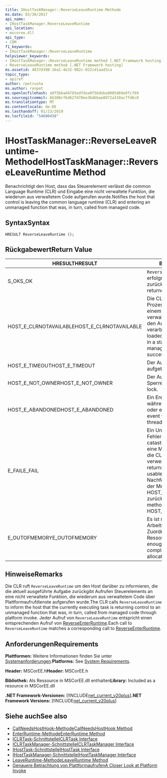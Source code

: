 ```yaml
---
title: IHostTaskManager::ReverseLeaveRuntime-Methode
ms.date: 03/30/2017
api_name:
- IHostTaskManager.ReverseLeaveRuntime
api_location:
- mscoree.dll
api_type:
- COM
f1_keywords:
- IHostTaskManager::ReverseLeaveRuntime
helpviewer_keywords:
- IHostTaskManager::ReverseLeaveRuntime method [.NET Framework hosting]
- ReverseLeaveRuntime method [.NET Framework hosting]
ms.assetid: 4837d398-16a1-4e32-902c-022cd1aad3ca
topic_type:
- apiref
author: rpetrusha
ms.author: ronpet
ms.openlocfilehash: a9f5b6ad4765edfdea9f56debad085d69e9fc769
ms.sourcegitcommit: 6b308cf6d627d78ee36dbbae8972a310ac7fd6c8
ms.translationtype: MT
ms.contentlocale: de-DE
ms.lasthandoff: 01/23/2019
ms.locfileid: "54680438"
---
```

# <a name="ihosttaskmanagerreverseleaveruntime-method"></a><span data-ttu-id="e71f1-102">IHostTaskManager::ReverseLeaveRuntime-Methode</span><span class="sxs-lookup"><span data-stu-id="e71f1-102">IHostTaskManager::ReverseLeaveRuntime Method</span></span>
<span data-ttu-id="e71f1-103">Benachrichtigt den Host, dass das Steuerelement verlässt die common Language Runtime (CLR) und Eingabe eine nicht verwaltete Funktion, die wiederum aus verwaltetem Code aufgerufen wurde.</span><span class="sxs-lookup"><span data-stu-id="e71f1-103">Notifies the host that control is leaving the common language runtime (CLR) and entering an unmanaged function that was, in turn, called from managed code.</span></span>  
  
## <a name="syntax"></a><span data-ttu-id="e71f1-104">Syntax</span><span class="sxs-lookup"><span data-stu-id="e71f1-104">Syntax</span></span>  
  
```  
HRESULT ReverseLeaveRuntime ();  
```  
  
## <a name="return-value"></a><span data-ttu-id="e71f1-105">Rückgabewert</span><span class="sxs-lookup"><span data-stu-id="e71f1-105">Return Value</span></span>  
  
|<span data-ttu-id="e71f1-106">HRESULT</span><span class="sxs-lookup"><span data-stu-id="e71f1-106">HRESULT</span></span>|<span data-ttu-id="e71f1-107">Beschreibung</span><span class="sxs-lookup"><span data-stu-id="e71f1-107">Description</span></span>|  
|-------------|-----------------|  
|<span data-ttu-id="e71f1-108">S_OK</span><span class="sxs-lookup"><span data-stu-id="e71f1-108">S_OK</span></span>|<span data-ttu-id="e71f1-109">`ReverseLeaveRuntime` wurde erfolgreich zurückgegeben.</span><span class="sxs-lookup"><span data-stu-id="e71f1-109">`ReverseLeaveRuntime` returned successfully.</span></span>|  
|<span data-ttu-id="e71f1-110">HOST_E_CLRNOTAVAILABLE</span><span class="sxs-lookup"><span data-stu-id="e71f1-110">HOST_E_CLRNOTAVAILABLE</span></span>|<span data-ttu-id="e71f1-111">Die CLR wurde nicht in einen Prozess geladen und befindet sich in einem Zustand, in dem nicht verwalteten Code ausführen oder den Aufruf erfolgreich zu verarbeiten.</span><span class="sxs-lookup"><span data-stu-id="e71f1-111">The CLR has not been loaded into a process, or the CLR is in a state in which it cannot run managed code or process the call successfully.</span></span>|  
|<span data-ttu-id="e71f1-112">HOST_E_TIMEOUT</span><span class="sxs-lookup"><span data-stu-id="e71f1-112">HOST_E_TIMEOUT</span></span>|<span data-ttu-id="e71f1-113">Der Aufruf ist ein Timeout aufgetreten.</span><span class="sxs-lookup"><span data-stu-id="e71f1-113">The call timed out.</span></span>|  
|<span data-ttu-id="e71f1-114">HOST_E_NOT_OWNER</span><span class="sxs-lookup"><span data-stu-id="e71f1-114">HOST_E_NOT_OWNER</span></span>|<span data-ttu-id="e71f1-115">Der Aufrufer ist nicht Besitzer der Sperre.</span><span class="sxs-lookup"><span data-stu-id="e71f1-115">The caller does not own the lock.</span></span>|  
|<span data-ttu-id="e71f1-116">HOST_E_ABANDONED</span><span class="sxs-lookup"><span data-stu-id="e71f1-116">HOST_E_ABANDONED</span></span>|<span data-ttu-id="e71f1-117">Ein Ereignis wurde abgebrochen, während sich der blockierte Thread oder eine Fiber darauf gewartet.</span><span class="sxs-lookup"><span data-stu-id="e71f1-117">An event was canceled while a blocked thread or fiber was waiting on it.</span></span>|  
|<span data-ttu-id="e71f1-118">E_FAIL</span><span class="sxs-lookup"><span data-stu-id="e71f1-118">E_FAIL</span></span>|<span data-ttu-id="e71f1-119">Ein Unbekannter Schwerwiegender Fehler ist aufgetreten.</span><span class="sxs-lookup"><span data-stu-id="e71f1-119">An unknown catastrophic failure occurred.</span></span> <span data-ttu-id="e71f1-120">Wenn eine Methode E_FAIL zurückgibt, ist die CLR nicht mehr im Prozess verwendet werden.</span><span class="sxs-lookup"><span data-stu-id="e71f1-120">When a method returns E_FAIL, the CLR is no longer usable within the process.</span></span> <span data-ttu-id="e71f1-121">Nachfolgende Aufrufe zum Hosten der Methoden HOST_E_CLRNOTAVAILABLE zurück.</span><span class="sxs-lookup"><span data-stu-id="e71f1-121">Subsequent calls to hosting methods return HOST_E_CLRNOTAVAILABLE.</span></span>|  
|<span data-ttu-id="e71f1-122">E_OUTOFMEMORY</span><span class="sxs-lookup"><span data-stu-id="e71f1-122">E_OUTOFMEMORY</span></span>|<span data-ttu-id="e71f1-123">Es ist nicht genügend Arbeitsspeicher verfügbar, um die Zuordnung der angeforderten Ressource abzuschließen.</span><span class="sxs-lookup"><span data-stu-id="e71f1-123">Not enough memory is available to complete the requested resource allocation.</span></span>|  
  
## <a name="remarks"></a><span data-ttu-id="e71f1-124">Hinweise</span><span class="sxs-lookup"><span data-stu-id="e71f1-124">Remarks</span></span>  
 <span data-ttu-id="e71f1-125">Die CLR ruft `ReverseLeaveRuntime` um den Host darüber zu informieren, die die aktuell ausgeführte Aufgabe zurückgibt Aufrufen Steuerelements an eine nicht verwaltete Funktion, die wiederum aus verwaltetem Code über Plattformaufrufdienste aufgerufen wurde.</span><span class="sxs-lookup"><span data-stu-id="e71f1-125">The CLR calls `ReverseLeaveRuntime` to inform the host that the currently executing task is returning control to an unmanaged function that was, in turn, called from managed code through platform invoke.</span></span> <span data-ttu-id="e71f1-126">Jeder Aufruf von `ReverseLeaveRuntime` entspricht einen entsprechenden Aufruf von [ReverseEnterRuntime](../../../../docs/framework/unmanaged-api/hosting/ihosttaskmanager-reverseenterruntime-method.md).</span><span class="sxs-lookup"><span data-stu-id="e71f1-126">Each call to `ReverseLeaveRuntime` matches a corresponding call to [ReverseEnterRuntime](../../../../docs/framework/unmanaged-api/hosting/ihosttaskmanager-reverseenterruntime-method.md).</span></span>  
  
## <a name="requirements"></a><span data-ttu-id="e71f1-127">Anforderungen</span><span class="sxs-lookup"><span data-stu-id="e71f1-127">Requirements</span></span>  
 <span data-ttu-id="e71f1-128">**Plattformen:** Weitere Informationen finden Sie unter [Systemanforderungen](../../../../docs/framework/get-started/system-requirements.md).</span><span class="sxs-lookup"><span data-stu-id="e71f1-128">**Platforms:** See [System Requirements](../../../../docs/framework/get-started/system-requirements.md).</span></span>  
  
 <span data-ttu-id="e71f1-129">**Header:** MSCorEE.h</span><span class="sxs-lookup"><span data-stu-id="e71f1-129">**Header:** MSCorEE.h</span></span>  
  
 <span data-ttu-id="e71f1-130">**Bibliothek:** Als Ressource in MSCorEE.dll enthalten</span><span class="sxs-lookup"><span data-stu-id="e71f1-130">**Library:** Included as a resource in MSCorEE.dll</span></span>  
  
 <span data-ttu-id="e71f1-131">**.NET Framework-Versionen:** [!INCLUDE[net_current_v20plus](../../../../includes/net-current-v20plus-md.md)]</span><span class="sxs-lookup"><span data-stu-id="e71f1-131">**.NET Framework Versions:** [!INCLUDE[net_current_v20plus](../../../../includes/net-current-v20plus-md.md)]</span></span>  
  
## <a name="see-also"></a><span data-ttu-id="e71f1-132">Siehe auch</span><span class="sxs-lookup"><span data-stu-id="e71f1-132">See also</span></span>
- [<span data-ttu-id="e71f1-133">CallNeedsHostHook-Methode</span><span class="sxs-lookup"><span data-stu-id="e71f1-133">CallNeedsHostHook Method</span></span>](../../../../docs/framework/unmanaged-api/hosting/ihosttaskmanager-callneedshosthook-method.md)
- [<span data-ttu-id="e71f1-134">EnterRuntime-Methode</span><span class="sxs-lookup"><span data-stu-id="e71f1-134">EnterRuntime Method</span></span>](../../../../docs/framework/unmanaged-api/hosting/ihosttaskmanager-enterruntime-method.md)
- [<span data-ttu-id="e71f1-135">ICLRTask-Schnittstelle</span><span class="sxs-lookup"><span data-stu-id="e71f1-135">ICLRTask Interface</span></span>](../../../../docs/framework/unmanaged-api/hosting/iclrtask-interface.md)
- [<span data-ttu-id="e71f1-136">ICLRTaskManager-Schnittstelle</span><span class="sxs-lookup"><span data-stu-id="e71f1-136">ICLRTaskManager Interface</span></span>](../../../../docs/framework/unmanaged-api/hosting/iclrtaskmanager-interface.md)
- [<span data-ttu-id="e71f1-137">IHostTask-Schnittstelle</span><span class="sxs-lookup"><span data-stu-id="e71f1-137">IHostTask Interface</span></span>](../../../../docs/framework/unmanaged-api/hosting/ihosttask-interface.md)
- [<span data-ttu-id="e71f1-138">IHostTaskManager-Schnittstelle</span><span class="sxs-lookup"><span data-stu-id="e71f1-138">IHostTaskManager Interface</span></span>](../../../../docs/framework/unmanaged-api/hosting/ihosttaskmanager-interface.md)
- [<span data-ttu-id="e71f1-139">LeaveRuntime-Methode</span><span class="sxs-lookup"><span data-stu-id="e71f1-139">LeaveRuntime Method</span></span>](../../../../docs/framework/unmanaged-api/hosting/ihosttaskmanager-leaveruntime-method.md)
- [<span data-ttu-id="e71f1-140">Genauere Betrachtung von Plattformaufrufen</span><span class="sxs-lookup"><span data-stu-id="e71f1-140">A Closer Look at Platform Invoke</span></span>](https://msdn.microsoft.com/library/ba9dd55b-2eaa-45cd-8afd-75cb8d64d243)
